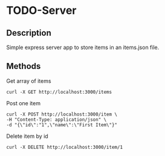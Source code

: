 # TODO-Server

## Description

Simple express server app to store items in an items.json file.

## Methods

Get array of items

```
curl -X GET http://localhost:3000/items
```

Post one item

```
curl -X POST http://localhost:3000/item \
-H "Content-Type: application/json" \
-d "{\"id\":"1",\"name\":\"First Item\"}"
```

Delete item by id

```
curl -X DELETE http://localhost:3000/item/1
```
